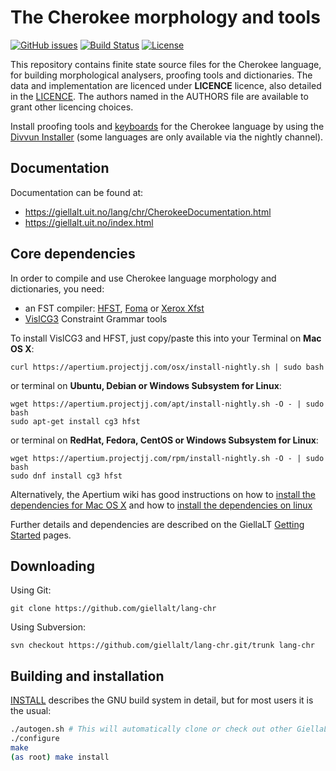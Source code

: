 The Cherokee morphology and tools
==========================================

[![GitHub issues](https://img.shields.io/github/issues-raw/giellalt/lang-chr)](https://github.com/giellalt/lang-chr/issues)
[![Build Status](https://github.com/giellalt/lang-chr/workflows/Speller%20CI+CD/badge.svg)](https://github.com/giellalt/lang-chr/actions)
[![License](https://img.shields.io/github/license/giellalt/lang-chr)](https://raw.githubusercontent.com/giellalt/lang-chr/develop/LICENSE)

This repository contains finite state source files for the Cherokee language,
for building morphological analysers, proofing tools
and dictionaries. The data and implementation are licenced under __LICENCE__
licence, also detailed in the
[LICENCE](https://github.com/giellalt/lang-chr/blob/develop/LICENCE). The
authors named in the AUTHORS file are available to grant other licencing
choices.

Install proofing tools and [keyboards](https://github.com/giellalt/keyboard-chr)
for the Cherokee language by using the [Divvun Installer](http://divvun.no)
(some languages are only available via the nightly channel).

Documentation
-------------

Documentation can be found at:

-   <https://giellalt.uit.no/lang/chr/CherokeeDocumentation.html>
-   <https://giellalt.uit.no/index.html>

Core dependencies
-----------------

In order to compile and use Cherokee language morphology and
dictionaries, you need:

- an FST compiler: [HFST](https://github.com/hfst/hfst), [Foma](https://github.com/mhulden/foma) or [Xerox Xfst](https://web.stanford.edu/~laurik/fsmbook/home.html)
- [VislCG3](https://visl.sdu.dk/svn/visl/tools/vislcg3/trunk) Constraint Grammar tools

To install VislCG3 and HFST, just copy/paste this into your Terminal on **Mac OS X**:

```
curl https://apertium.projectjj.com/osx/install-nightly.sh | sudo bash
```

or terminal on **Ubuntu, Debian or Windows Subsystem for Linux**:

```
wget https://apertium.projectjj.com/apt/install-nightly.sh -O - | sudo bash
sudo apt-get install cg3 hfst
```

or terminal on **RedHat, Fedora, CentOS or Windows Subsystem for Linux**:

```
wget https://apertium.projectjj.com/rpm/install-nightly.sh -O - | sudo bash
sudo dnf install cg3 hfst
```

Alternatively, the Apertium wiki has good instructions on how to [install the dependencies for Mac
OS X](https://wiki.apertium.org/wiki/Apertium_on_Mac_OS_X) and how to [install
the dependencies on
linux](https://wiki.apertium.org/wiki/Installation_of_grammar_libraries)

Further details and dependencies are described on the GiellaLT [Getting Started](https://giellalt.uit.no/infra/GettingStarted.html) pages.

Downloading
-----------

Using Git:
```
git clone https://github.com/giellalt/lang-chr
```

Using Subversion:
```
svn checkout https://github.com/giellalt/lang-chr.git/trunk lang-chr
```

Building and installation
-------------------------

[INSTALL](https://github.com/giellalt/lang-chr/blob/develop/INSTALL)
describes the GNU build system in detail, but for most users it is the usual:

```sh
./autogen.sh # This will automatically clone or check out other GiellaLT dependencies
./configure
make
(as root) make install
```
